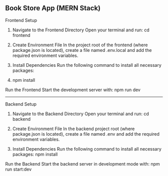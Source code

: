 
Book Store App (MERN Stack)
-------------------------------------------------------------
Frontend Setup

1. Navigate to the Frontend Directory
Open your terminal and run: cd frontend

2. Create Environment File
In the project root of the frontend (where package.json is located), create a file named .env.local and add the required environment variables.

3. Install Dependencies
Run the following command to install all necessary packages:

4. npm install

Run the Frontend
Start the development server with: npm run dev

-------------------------------------------------------------
Backend Setup

1. Navigate to the Backend Directory
Open your terminal and run: cd backend

2. Create Environment File
In the backend project root (where package.json is located), create a file named .env and add the required environment variables.

3. Install Dependencies
Run the following command to install all necessary packages: npm install

Run the Backend
Start the backend server in development mode with: npm run start:dev
